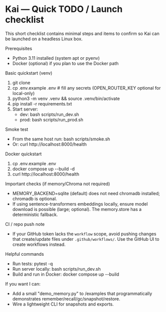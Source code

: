 # Kai — Quick TODO / Launch checklist

This short checklist contains minimal steps and items to confirm so Kai can be launched on a headless Linux box.

Prerequisites
- Python 3.11 installed (system apt or pyenv)
- Docker (optional) if you plan to use the Docker path

Basic quickstart (venv)
1. git clone <repo>
2. cp .env.example .env  # fill any secrets (OPEN_ROUTER_KEY optional for local-only)
3. python3 -m venv .venv && source .venv/bin/activate
4. pip install -r requirements.txt
5. Start server:
   - dev: bash scripts/run_dev.sh
   - prod: bash scripts/run_prod.sh

Smoke test
- From the same host run: bash scripts/smoke.sh
- Or: curl http://localhost:8000/health

Docker quickstart
1. cp .env.example .env
2. docker compose up --build -d
3. curl http://localhost:8000/health

Important checks (if memory/Chroma not required)
- MEMORY_BACKEND=sqlite (default) does not need chromadb installed; chromadb is optional.
- If using sentence-transformers embeddings locally, ensure model download is possible (large; optional). The memory.store has a deterministic fallback.

CI / repo push note
- If your GitHub token lacks the `workflow` scope, avoid pushing changes that create/update files under `.github/workflows/`. Use the GitHub UI to create workflows instead.

Helpful commands
- Run tests: pytest -q
- Run server locally: bash scripts/run_dev.sh
- Build and run in Docker: docker compose up --build

If you want I can:
- Add a small "demo_memory.py" to /examples that programmatically demonstrates remember/recall/gc/snapshot/restore.
- Wire a lightweight CLI for snapshots and exports.

